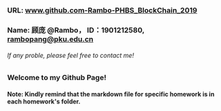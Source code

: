 ### URL: www.github.com-Rambo-PHBS_BlockChain_2019

### Name: 顾庞 @Rambo， ID：1901212580, rambopang@pku.edu.cn

###### If any proble, please feel free to contact me!

### Welcome to my Github Page! 



#### Note: Kindly remind that the markdown file for specific homework is in each homework's folder.

